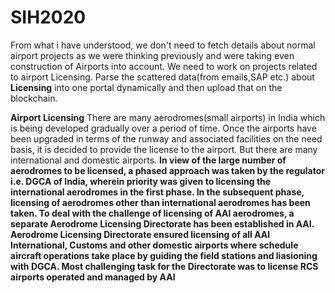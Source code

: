 # SIH2020
 From what i have understood, we don't need to fetch details about normal airport projects as we were thinking previously and were taking even construction of Airports into account.
        We need to work on projects related to airport Licensing. Parse the scattered data(from emails,SAP etc.) about **Licensing** into one portal dynamically and then upload that on the blockchain.
        
**Airport Licensing**
There are many aerodromes(small airports) in India which is being developed gradually over a period of time. Once the airports have been upgraded in terms of the runway and associated facilities on the need basis, it is decided to provide the license to the airport. But there are many international and domestic airports. 
                                                                                                                                                     **In view of the large number of aerodromes to be licensed, a phased approach was taken by the regulator i.e. DGCA of India, wherein priority was given to licensing the international aerodromes in the first phase. In the subsequent phase, licensing of aerodromes other than international aerodromes has been taken. To deal with the challenge of licensing of AAI aerodromes, a separate Aerodrome Licensing Directorate has been established in AAI. Aerodrome Licensing Directorate ensured licensing of all AAI International, Customs and other domestic airports where schedule aircraft operations take place by guiding the field stations and liasioning with DGCA. Most challenging task for the Directorate was to license RCS airports operated and managed by AAI**
                                                                                                                                                     
                                                                                                                                                     
                                                                                                                                                     
